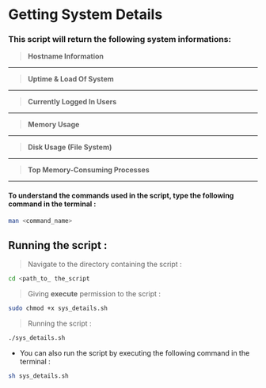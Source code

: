 # Getting System Details

### This script will return the following system informations: 
> **Hostname Information**
--------------------------
> **Uptime & Load Of System**
--------------------------
> **Currently Logged In Users**
--------------------------
> **Memory Usage**
--------------------------
> **Disk Usage (File System)**
--------------------------
> **Top Memory-Consuming Processes**
--------------------------

#### To understand the commands used in the script, type the following command in the terminal :  
``` bash
man <command_name>
```

## Running the script : 
> Navigate to the directory containing the script :
``` bash
cd <path_to_ the_script
```
> Giving **execute** permission to the script :
``` bash
sudo chmod +x sys_details.sh
```
> Running the script : 
``` bash
./sys_details.sh
```
* You can also run the script by executing the following command in the terminal : 
``` bash
sh sys_details.sh
```